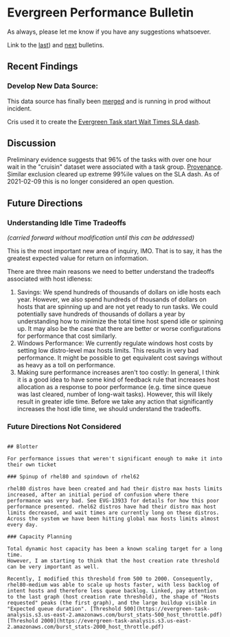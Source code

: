 # Evergreen Performance Bulletin

As always, please let me know if you have any suggestions whatsoever.

Link to the [last](https://hhoke.github.io/evergreen_task_analysis/2021-01-25.html)) and [next](https://hhoke.github.io/evergreen_task_analysis/2021-02-22.html) bulletins.

## Recent Findings

### Develop New Data Source: 

This data source has finally been [merged](https://github.com/evergreen-ci/evergreen/pull/4351) and is running in prod without incident. 

Cris used it to create the [Evergreen Task start Wait Times SLA dash](https://mongodb.splunkcloud.com/en-US/app/search/unblocked_task_metrics?form.unused=aws&form.timeselector.earliest=1612828800&form.timeselector.latest=1612902020).

## Discussion

Preliminary evidence suggests that 96% of the tasks with over one hour wait in the "cruisin" dataset were associated with a task group. [Provenance](https://github.com/hhoke/evergreen_task_analysis/tree/c373319dee2f2f350e22612db3781347e9f0dad1). Similar exclusion cleared up extreme 99%ile values on the SLA dash. As of 2021-02-09 this is no longer considered an open question.

## Future Directions

### Understanding Idle Time Tradeoffs

*(carried forward without modification until this can be addressed)*

This is the most important new area of inquiry, IMO. That is to say, it has the greatest expected value for return on information.

There are three main reasons we need to better understand the tradeoffs associated with host idleness:

1. Savings: We spend hundreds of thousands of dollars on idle hosts each year. However, we also spend hundreds of thousands of dollars on hosts that are spinning up and are not yet ready to run tasks. We could potentially save hundreds of thousands of dollars a year by understanding how to minimize the total time host spend idle or spinning up. It may also be the case that there are better or worse configurations for performance that cost similarly.
2. Windows Performance: We currently regulate windows host costs by setting low distro-level max hosts limits. This results in very bad performance. It might be possible to get equivalent cost savings without as heavy as a toll on performance. 
3. Making sure performance increases aren't too costly: In general, I think it is a good idea to have some kind of feedback rule that increases host allocation as a response to poor performance (e.g. time since queue was last cleared, number of long-wait tasks). However, this will likely result in greater idle time. Before we take any action that significantly increases the host idle time, we should understand the tradeoffs.

### Future Directions Not Considered

~~~

## Blotter

For performance issues that weren't significant enough to make it into their own ticket

### Spinup of rhel80 and spindown of rhel62

rhel80 distros have been created and had their distro max hosts limits increased, after an initial period of confusion where there performance was very bad. See EVG-13933 for details for how this poor performance presented. rhel62 distros have had their distro max host limits decreased, and wait times are currently long on these distros. Across the system we have been hitting global max hosts limits almost every day.

### Capacity Planning

Total dynamic host capacity has been a known scaling target for a long time. 
However, I am starting to think that the host creation rate threshold can be very important as well.

Recently, I modified this threshold from 500 to 2000. Consequently, rhel80-medium was able to scale up hosts faster, with less backlog of intent hosts and therefore less queue backlog. Linked, pay attention to the last graph (host creation rate threshold), the shape of "Hosts requested" peaks (the first graph), and the large buildup visible in "Expected queue duration". [Threshold 500](https://evergreen-task-analysis.s3.us-east-2.amazonaws.com/burst_stats-500_host_throttle.pdf) [Threshold 2000](https://evergreen-task-analysis.s3.us-east-2.amazonaws.com/burst_stats-2000_host_throttle.pdf)
